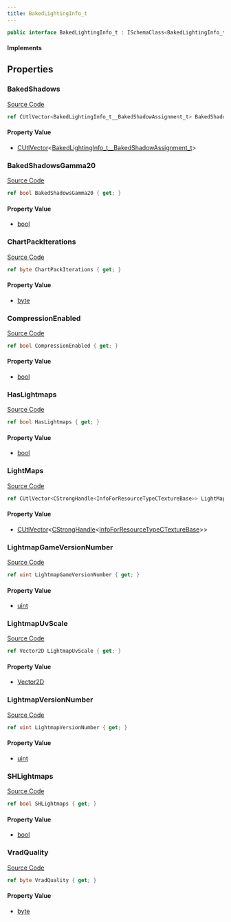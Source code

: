 ```yaml
---
title: BakedLightingInfo_t
---
```


```csharp
public interface BakedLightingInfo_t : ISchemaClass<BakedLightingInfo_t>, ISchemaField, ISchemaClass, INativeHandle
```

#### Implements

## Properties

### BakedShadows

[Source Code](https://github.com/swiftly-solution/swiftlys2/blob/main/managed/src/SwiftlyS2.Generated/Schemas/Interfaces/BakedLightingInfo_t.cs#L37)

```csharp
ref CUtlVector<BakedLightingInfo_t__BakedShadowAssignment_t> BakedShadows { get; }
```

#### Property Value

- [CUtlVector](/docs/api/-1)<[BakedLightingInfo_t__BakedShadowAssignment_t](/docs/api/shared/schemadefinitions/bakedlightinginfo_t__bakedshadowassignment_t)>

### BakedShadowsGamma20

[Source Code](https://github.com/swiftly-solution/swiftlys2/blob/main/managed/src/SwiftlyS2.Generated/Schemas/Interfaces/BakedLightingInfo_t.cs#L25)

```csharp
ref bool BakedShadowsGamma20 { get; }
```

#### Property Value

- [bool](https://learn.microsoft.com/dotnet/api/system.boolean)

### ChartPackIterations

[Source Code](https://github.com/swiftly-solution/swiftlys2/blob/main/managed/src/SwiftlyS2.Generated/Schemas/Interfaces/BakedLightingInfo_t.cs#L31)

```csharp
ref byte ChartPackIterations { get; }
```

#### Property Value

- [byte](https://learn.microsoft.com/dotnet/api/system.byte)

### CompressionEnabled

[Source Code](https://github.com/swiftly-solution/swiftlys2/blob/main/managed/src/SwiftlyS2.Generated/Schemas/Interfaces/BakedLightingInfo_t.cs#L27)

```csharp
ref bool CompressionEnabled { get; }
```

#### Property Value

- [bool](https://learn.microsoft.com/dotnet/api/system.boolean)

### HasLightmaps

[Source Code](https://github.com/swiftly-solution/swiftlys2/blob/main/managed/src/SwiftlyS2.Generated/Schemas/Interfaces/BakedLightingInfo_t.cs#L23)

```csharp
ref bool HasLightmaps { get; }
```

#### Property Value

- [bool](https://learn.microsoft.com/dotnet/api/system.boolean)

### LightMaps

[Source Code](https://github.com/swiftly-solution/swiftlys2/blob/main/managed/src/SwiftlyS2.Generated/Schemas/Interfaces/BakedLightingInfo_t.cs#L35)

```csharp
ref CUtlVector<CStrongHandle<InfoForResourceTypeCTextureBase>> LightMaps { get; }
```

#### Property Value

- [CUtlVector](/docs/api/-1)<[CStrongHandle](/docs/api/shared/natives/cstronghandle-1)<[InfoForResourceTypeCTextureBase](/docs/api/shared/schemadefinitions/infoforresourcetypectexturebase)>>

### LightmapGameVersionNumber

[Source Code](https://github.com/swiftly-solution/swiftlys2/blob/main/managed/src/SwiftlyS2.Generated/Schemas/Interfaces/BakedLightingInfo_t.cs#L19)

```csharp
ref uint LightmapGameVersionNumber { get; }
```

#### Property Value

- [uint](https://learn.microsoft.com/dotnet/api/system.uint32)

### LightmapUvScale

[Source Code](https://github.com/swiftly-solution/swiftlys2/blob/main/managed/src/SwiftlyS2.Generated/Schemas/Interfaces/BakedLightingInfo_t.cs#L21)

```csharp
ref Vector2D LightmapUvScale { get; }
```

#### Property Value

- [Vector2D](/docs/api/shared/natives/vector2d)

### LightmapVersionNumber

[Source Code](https://github.com/swiftly-solution/swiftlys2/blob/main/managed/src/SwiftlyS2.Generated/Schemas/Interfaces/BakedLightingInfo_t.cs#L17)

```csharp
ref uint LightmapVersionNumber { get; }
```

#### Property Value

- [uint](https://learn.microsoft.com/dotnet/api/system.uint32)

### SHLightmaps

[Source Code](https://github.com/swiftly-solution/swiftlys2/blob/main/managed/src/SwiftlyS2.Generated/Schemas/Interfaces/BakedLightingInfo_t.cs#L29)

```csharp
ref bool SHLightmaps { get; }
```

#### Property Value

- [bool](https://learn.microsoft.com/dotnet/api/system.boolean)

### VradQuality

[Source Code](https://github.com/swiftly-solution/swiftlys2/blob/main/managed/src/SwiftlyS2.Generated/Schemas/Interfaces/BakedLightingInfo_t.cs#L33)

```csharp
ref byte VradQuality { get; }
```

#### Property Value

- [byte](https://learn.microsoft.com/dotnet/api/system.byte)

